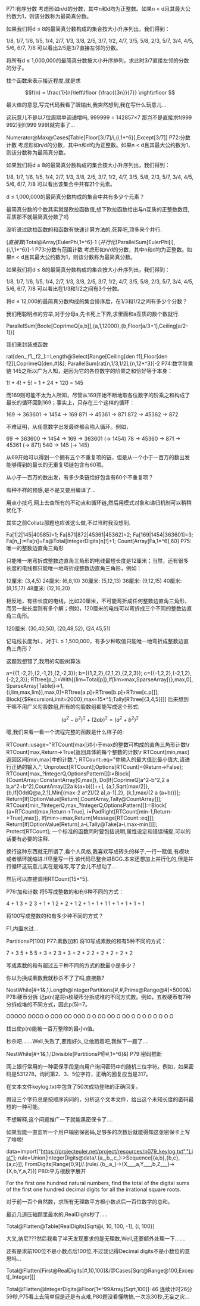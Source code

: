 P71:有序分数
考虑形如n/d的分数，其中n和d均为正整数。如果n < d且其最大公约数为1，则该分数称为最简真分数。

如果我们将d ≤ 8的最简真分数构成的集合按大小升序列出，我们得到：

1/8, 1/7, 1/6, 1/5, 1/4, 2/7, 1/3, 3/8, 2/5, 3/7, 1/2, 4/7, 3/5, 5/8, 2/3, 5/7, 3/4, 4/5, 5/6, 6/7, 7/8
可以看出2/5是3/7直接左邻的分数。

将所有d ≤ 1,000,000的最简真分数按大小升序排列，求此时3/7直接左邻的分数的分子。

找个函数来表示接近程度,就是求

$$f(n) = \frac{1}{n}\left\lfloor {\frac{{3n}}{7}} \right\rfloor $$

最大值的意思,写完代码我看了眼输出,我突然想到,我在写什么玩意儿...

这玩意儿不是以7位周期单调递增吗, 999999 = 142857×7 那岂不是直接求f(999 992)到f(999 999)就完事了...

Numerator@Max@Cases[Table[Floor[3i/7]/i,{i,1*^6}],Except[3/7]]
P72:分数计数
考虑形如n/d的分数，其中n和d均为正整数。如果n < d且其最大公约数为1，则该分数称为最简真分数。

如果我们将d ≤ 8的最简真分数构成的集合按大小升序列出，我们得到：

1/8, 1/7, 1/6, 1/5, 1/4, 2/7, 1/3, 3/8, 2/5, 3/7, 1/2, 4/7, 3/5, 5/8, 2/3, 5/7, 3/4, 4/5, 5/6, 6/7, 7/8
可以看出该集合中共有21个元素。

d ≤ 1,000,000的最简真分数构成的集合中共有多少个元素？

最简真分数的个数其实就是欧拉函数值,想下欧拉函数给出与n互质的正整数数目,互质那不就最简真分数了吗

没听说过欧拉函数的和函数有快速计算方法的,死算吧,顶多来个并行.

(*直接算*)Total@Array[EulerPhi,1*^6]-1
(*并行化*)ParallelSum[EulerPhi[i],{i,1,1*^6}]-1
P73:分数有范围计数
考虑形如n/d的分数，其中n和d均为正整数。如果n < d且其最大公约数为1，则该分数称为最简真分数。

如果我们将d ≤ 8的最简真分数构成的集合按大小升序列出，我们得到：

1/8, 1/7, 1/6, 1/5, 1/4, 2/7, 1/3, 3/8, 2/5, 3/7, 1/2, 4/7, 3/5, 5/8, 2/3, 5/7, 3/4, 4/5, 5/6, 6/7, 7/8
可以看出在1/3和1/2之间有3个分数。

将d ≤ 12,000的最简真分数构成的集合排序后，在1/3和1/2之间有多少个分数？

我们用聪明点的穷举,对于分母a,先卡死上下界,求里面和a互质的数个数就行.

ParallelSum[Boole[CoprimeQ[a,b]],{a,1,12000},{b,Floor[a/3+1],Ceiling[a/2-1]}]

我们来封装成函数

rat[den_,f1_,f2_]:=Length@Select[Range[Ceiling[den f1],Floor[den f2]],CoprimeQ[den,#]&];
ParallelSum[rat[n,1/3,1/2],{n,12*^3}]-2
P74:数字阶乘链
145之所以广为人知，是因为它的各位数字的阶乘之和恰好等于本身：

1! + 4! + 5! = 1 + 24 + 120 = 145

而169则可能不太为人所知，尽管从169开始不断地取各位数字的阶乘之和构成了最长的循环回到169；事实上，只存在三个这样的循环：

169 → 363601 → 1454 → 169
871 → 45361 → 871
872 → 45362 → 872

不难证明，从任意数字出发最终都会陷入循环。例如，

69 → 363600 → 1454 → 169 → 363601 (→ 1454)
78 → 45360 → 871 → 45361 (→ 871)
540 → 145 (→ 145)

从69开始可以得到一个拥有五个不重复项的链，但是从一个小于一百万的数出发能够得到的最长的无重复项链包含有60项。

从小于一百万的数出发，有多少条链恰好包含有60个不重复项？

有种不祥的预感,是不是又要用编译了...

用点小技巧,网上去查所有的不动点和循环链,然后用模式对象和递归机制可以稍稍优化下.

其实之前Collatz那题也应该这么做,不过当时我没想到.

Fa[1|2|145|40585]=1;
Fa[871|872|45361|45362]=2;
Fa[169|1454|363601]=3;
Fa[n_]:=Fa[n]=Fa@Total[IntegerDigits[n]!]+1;
Count[Array[Fa,1*^6],60]
P75:唯一的整数边直角三角形

只能唯一地弯折成整数边直角三角形的电线最短长度是12厘米；当然，还有很多长度的电线都只能唯一地弯折成整数边直角三角形，例如：

12厘米: (3,4,5)
24厘米: (6,8,10)
30厘米: (5,12,13)
36厘米: (9,12,15)
40厘米: (8,15,17)
48厘米: (12,16,20)

相反地，有些长度的电线，比如20厘米，不可能弯折成任何整数边直角三角形，而另一些长度则有多个解；例如，120厘米的电线可以弯折成三个不同的整数边直角三角形。

120厘米: (30,40,50), (20,48,52), (24,45,51)

记电线长度为L，对于L ≤ 1,500,000，有多少种取值只能唯一地弯折成整数边直角三角形？

这题我想错了,我用的勾股树算法

a={{1,-2,2},{2,-1,2},{2,-2,3}};
b={{1,2,2},{2,1,2},{2,2,3}};
c={{-1,2,2},{-2,1,2},{-2,2,3}};
RTtree[p_]:=With[{lim=Total[p]},If[lim>max,SparseArray[{},max,0],
SparseArray[Table[i->1,{i,lim,max,lim}],max,0]+RTtree[a.p]+RTtree[b.p]+RTtree[c.p]]];
Block[{$RecursionLimit=2000},max=15*^5;Tally[RTtree[{3,4,5}]]]
后来想到干嘛不用广义勾股数组,所有的勾股数组都能写成这个形式:

$${({a^2} - {b^2})^2} + {(2ab)^2} = {({a^2} + {b^2})^2}$$

嗯,我们来看一看一个流程完整的函数是什么样子的:

RTCount::usage="RTCount[max]对小于max的整数可构成的直角三角形计数\r
RTCount[max,Return->True]返回具体的每个整数的计数\r
RTCount[min,max]返回区间[min,max]中的计数.";
RTCount::eq="你输入的最大值比最小值大,请进行正确的输入.";
Unprotect[RTCount];Options[RTCount]={Return->False};
RTCount[max_?IntegerQ,OptionsPattern[]]:=Block[
  {CountArray=ConstantArray[0,max]},
  Do[If[CoprimeQ[a^2-b^2,2 a b,a^2+b^2],CountArray[[2a k(a+b)]]++],
    {a,1,Sqrt[max/2]},
    {b,If[OddQ@a,2,1],Min[(max-2 a^2)/(2 a),a-1],2},
    {k,1,max/(2 a (a+b))}];
  Return[If[OptionValue[Return],CountArray,Tally@CountArray]]];
RTCount[min_?IntegerQ,max_?IntegerQ,OptionsPattern[]]:=Block[
  {a=RTCount[max,Return->True],
  i=PadRight[RTCount[min-1,Return->True],max]},
  If[min>=max,Return[Message[RTCount::eq]]];
  Return[If[OptionValue[Return],a-i,Tally@Take[a-i,max-min]]]];
Protect[RTCount];
一个标准的函数同时要包括说明,属性设定和错误捕捉,可以的话要有必要的注释.

换行这种东西就无所谓了,看个人风格,我喜欢写成砖头的样子,一行一赋值,有模块或者循环就缩进.If尽量写一行.该代码已整合进BGG.本来还想加上并行化的,但是并行循环这玩意儿实在是难写,写了会儿不想动了...

然后可以直接调用RTCount[15*^5].

P76:加和计数
将5写成整数的和有6种不同的方式：

4 + 1
3 + 2
3 + 1 + 1
2 + 2 + 1
2 + 1 + 1 + 1
1 + 1 + 1 + 1 + 1

将100写成整数的和有多少种不同的方式？

F1,内置水过...

PartitionsP[100]
P77:素数加和
将10写成素数的和有5种不同的方式：

7 + 3
5 + 5
5 + 3 + 2
3 + 3 + 2 + 2
2 + 2 + 2 + 2 + 2

写成素数的和有超过五千种不同的方式的数最小是多少？

你以为换成素数我就秒杀不了了吗,直接数?

NestWhile[#+1&,1,Length@IntegerPartitions[#,#,Prime@Range@#]<5000&]
P78:硬币分拆
记p(n)是将n枚硬币分拆成堆的不同方式数。例如，五枚硬币有7种分拆成堆的不同方式，因此p(5)=7。

OOOOO
OOOO O
OOO OO
OOO O O
OO OO O
OO O O O
O O O O O

找出使p(n)能被一百万整除的最小n值。

秒杀吧.......Well,失败了,要跑好久,让他跑着吧,我做下一题了....

NestWhile[#+1&,1,!Divisible[PartitionsP@#,1*^6]&]
P79:密码推断

网上银行常用的一种密保手段是向用户询问密码中的随机三位字符。例如，如果密码是531278，询问第2、3、5位字符，正确的回复应当是317。

在文本文件keylog.txt中包含了50次成功登陆的正确回复。

假设三个字符总是按顺序询问的，分析这个文本文件，给出这个未知长度的密码最短的一种可能。

不想解释,这个问题推广一下就能黑密保卡了....

如果我能一直监听一个用户输密保密码,足够多的次数后就能得知这张密保卡上写了啥啦!

data=Import["https://projecteuler.net/project/resources/p079_keylog.txt","List"];
rule=Union[IntegerDigits@data/.{a_,b_,c_}:>Sequence[{a,b},{b,c},{a,c}]];
FromDigits[Range[0,9]//.(rule/.{b_,a_}->{X___,a,Y___,b,Z___}->{X,b,Y,a,Z})]
P80:平方根数字展开

For the first one hundred natural numbers, find the total of the digital sums of the first one hundred decimal digits for all the irrational square roots.

对于前一百个自然数，求所有无理数平方根小数点后一百位数字的总和。

最近几道压轴题里最水的,RealDigits秒了.....

Total@Flatten@Table[RealDigits[Sqrt@i, 10, 100, -1], {i, 100}]

大叉,纳尼???然后我看了半天发现要求的是无理数,Well,还要额外处理一下.......

还有是求前100位不是小数点后100位,不过我记得Decimal digits不是小数位的意思吗...

Total@Flatten[First@RealDigits[#,10,100]&/@Cases[Sqrt@Range@100,Except[_Integer]]]

Total@Flatten@IntegerDigits@Floor[1*^99Array[Sqrt,100]]-46
连续计时26分59秒,P75看上去简单但是还是有点难,P80题没看懂瞎搞,一次冻30秒,无妄之灾...
